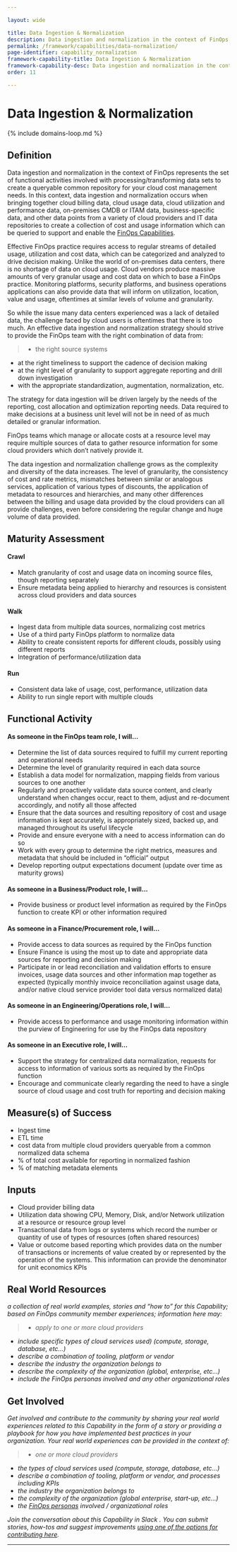 ```yaml
---

layout: wide

title: Data Ingestion & Normalization
description: Data ingestion and normalization in the context of FinOps represents the set of functional activities involved with processing/transforming  data sets to create a queryable common repository for your cloud cost management needs.
permalink: /framework/capabilities/data-normalization/
page-identifier: capability_normalization
framework-capability-title: Data Ingestion & Normalization
framework-capability-desc: Data ingestion and normalization in the context of FinOps represents the set of functional activities involved with processing/transforming  data sets...
order: 11

---
```


# Data Ingestion & Normalization

{% include domains-loop.md %}


## Definition
Data ingestion and normalization in the context of FinOps represents the set of functional activities involved with processing/transforming  data sets to create a queryable common repository for your cloud cost management needs. In this context, data ingestion and normalization occurs when bringing together cloud billing data, cloud usage data, cloud utilization and performance data, on-premises CMDB or ITAM data, business-specific data, and other data points from a variety of cloud providers and IT data repositories to create a collection of cost and usage information which can be queried to support and enable the [FinOps Capabilities](https://www.finops.org/framework/capabilities/).

Effective FinOps practice requires access to regular streams of detailed usage, utilization and cost data, which can be categorized and analyzed to drive decision making. Unlike the world of on-premises data centers, there is no shortage of data on cloud usage. Cloud vendors produce massive amounts of very granular usage and cost data on which to base a FinOps practice. Monitoring platforms, security platforms, and business operations applications can also provide data that will inform on utilization, location, value and usage, oftentimes at similar levels of volume and granularity.

So while the issue many data centers experienced was a lack of detailed data, the challenge faced by cloud users is oftentimes that there is too much. An effective data ingestion and normalization strategy should strive to provide the FinOps team with the right combination of data from:
>* the right source systems
* at the right timeliness to support the cadence of decision making
* at the right level of granularity to support aggregate reporting and drill down investigation
* with the appropriate standardization, augmentation, normalization, etc.

The strategy for data ingestion will be driven largely by the needs of the reporting, cost allocation and optimization reporting needs. Data required to make decisions at a business unit level will not be in need of as much detailed or granular information.

FinOps teams which manage or allocate costs at a resource level may require multiple sources of data to gather resource information for some cloud providers which don’t natively provide it.

The data ingestion and normalization challenge grows as the complexity and diversity of the data increases. The level of granularity, the consistency of cost and rate metrics, mismatches between similar or analogous services, application of various types of discounts, the application of metadata to resources and hierarchies, and many other differences between the billing and usage data provided by the cloud providers can all provide challenges, even before considering the regular change and huge volume of data provided.



## Maturity Assessment
#### Crawl
* Match granularity of cost and usage data on incoming source files, though reporting separately
* Ensure metadata being applied to hierarchy and resources is consistent across cloud providers and data sources

#### Walk
* Ingest data from multiple data sources, normalizing cost metrics
* Use of a third party FinOps platform to normalize data
* Ability to create consistent reports for different clouds, possibly using different reports
* Integration of performance/utilization data

#### Run
* Consistent data lake of usage, cost, performance, utilization data
* Ability to run single report with multiple clouds




## Functional Activity
#### As someone in the FinOps team role, I will…
* Determine the list of data sources required to fulfill my current reporting and operational needs
* Determine the level of granularity required in each data source
* Establish a data model for normalization, mapping fields from various sources to one another
* Regularly and proactively validate data source content, and clearly understand when changes occur, react to them, adjust and re-document accordingly, and notify all those affected
* Ensure that the data sources and resulting repository of cost and usage information is kept accurately, is appropriately sized, backed up, and managed throughout its useful lifecycle
* Provide and ensure everyone with a need to access information can do so
* Work with every group to determine the right metrics, measures and metadata that should be included in “official” output
* Develop reporting output expectations document (update over time as maturity grows)

#### As someone in a Business/Product role, I will…
* Provide business or product level information as required by the FinOps function to create KPI or other information required

#### As someone in a Finance/Procurement role, I will…
* Provide access to data sources as required by the FinOps function
* Ensure Finance is using the most up to date and appropriate data sources for reporting and decision making
* Participate in or lead reconciliation and validation efforts to ensure invoices, usage data sources and other information map together as expected (typically monthly invoice reconciliation against usage data, and/or native cloud service provider tool data versus normalized data)

#### As someone in an Engineering/Operations role, I will...
* Provide access to performance and usage monitoring information within the purview of Engineering for use by the FinOps data repository

#### As someone in an Executive role, I will…
* Support the strategy for centralized data normalization, requests for access to information of various sorts as required by the FinOps function
* Encourage and communicate clearly regarding the need to have a single source of cloud usage and cost truth for reporting and decision making





## Measure(s) of Success
* Ingest time
* ETL time
* cost data from multiple cloud providers queryable from a common normalized data schema
* % of total cost available for reporting in normalized fashion
* % of matching metadata elements




## Inputs
* Cloud provider billing data
* Utilization data showing CPU, Memory, Disk, and/or Network utilization at a resource or resource group level
* Transactional data from logs or systems which record the number or quantity of use of types of resources (often shared resources)
* Value or outcome based reporting which provides data on the number of transactions or increments of value created by or represented by the operation of the systems. This information can provide the denominator for unit economics KPIs



<!-- ####### Real World Resources ####### -->
## Real World Resources
_a collection of real world examples, stories and “how to” for this Capability; based on FinOps community member experiences; information here may:_
>* _apply to one or more cloud providers_
* _include specific types of cloud services used) (compute, storage, database, etc...)_
* _describe a combination of  tooling, platform or vendor_
* _describe the industry the organization belongs to_
* _describe the complexity of the organization (global, enterprise, etc…)_
* _include the FinOps personas involved and any other organizational roles_



## Get Involved

_Get involved and contribute to the community by sharing your real world experiences related to this Capability in the form of a story or providing a playbook for how you have implemented best practices in your organization. Your real world experiences can be provided in the context of:_

>* _one or more cloud providers_
* _the types of cloud services used (compute, storage, database, etc...)_
* _describe a combination of  tooling, platform or vendor, and processes including KPIs_
* _the industry the organization belongs to_
* _the complexity of the organization (global enterprise, start-up, etc…)_
* _the [FinOps personas](https://www.finops.org/framework/personas/) involved / organizational roles_

_Join the conversation about this Capability in Slack <!-- [insert name and link to Slack channel here] -->. You can submit stories, how-tos and suggest improvements [using one of the options for contributing here](https://www.finops.org/introduction/how-to-contribute/)._

---
